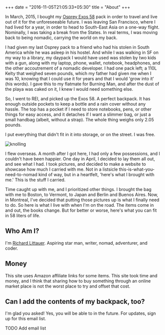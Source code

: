 +++
date = "2016-11-05T21:05:33+05:30"
title = "About"
+++

In March, 2015, I bought my [Osprey Exos 58](https://www.ospreypacks.com/ca/en/product/exos-58-EXOS58.html) pack in order to travel and live out of it for the unforeseeable future. I was leaving San Francisco, where I had lived for a year, in order to head to South-East Asia on a one-way flight. Nominally, I was taking a break from the States. In real terms, I was moving back to being nomadic, carrying the world on my back.

I had given my last Osprey pack to a friend who had his stolen in South America while he was asleep in his hostel. And while I was walking in SF on my way to a library, my daypack I would have used was stolen by two kids with a gun, along with my laptop, phone, wallet, notebook, headphones, and the other accoutrement of a nomadic developer. I had one pack left; a 110L Kelty that weighed seven pounds, which my father had given me when I was 10, knowing that I could use it for years and that I would 'grow into it' (his words). I gave this to my flatmate for Burning Man, and after the dust of the playa was caked on it, I knew I would need something else.

So, I went to REI, and picked up the Exos 58. A perfect backpack. It has enough outside pockets to keep a bottle and a rain cover without any hassle. The top has a pocket if I need to store notebooks, pens, or other things for easy access, and it detaches if I want a slimmer bag, or just a small handbag (albeit, without a strap). The whole thing weighs only 2.05 pounds.

I put everything that didn't fit in it into storage, or on the street. I was free.

<div class="row">
  <div class="col-sm-12">
    <img src="../img/knolling.jpg" alt="knolling" id="knolling" />
  </div>
</div>

I flew overseas. A month after I got here, I had only a few possessions, and I couldn't have been happier. One day in April, I decided to lay them all out, and see what I had. I took pictures, and decided to make a website to showcase how much I carried with me. Not in a listsicle this-is-what-you-need-to-nomad kind of way, but in a heartfelt, 'here's what I brought with me.' This is the stuff I carried.

Time caught up with me, and I prioritized other things. I brought the bag with me to Boston, to Vermont, to Japan and Berlin and Buenos Aires. Now, in Montreal, I've decided that putting those pictures up is what I finally need to do. So here is what I live with when I'm on the road. The items come in and out, the books change. But for better or worse, here's what you can fit in 58 liters of life.

## Who Am I?

I'm [Richard Littauer](https://burntfen.com). Aspiring star man, writer, nomad, adventurer, and coder.

## Money

This site uses Amazon affiliate links for some items. This site took time and money, and I think that sharing how to buy something through an online market place is not the worst place to try and offset that cost.

## Can I add the contents of my backpack, too?

I'm glad you asked! Yes, you will be able to in the future. For updates, sign up for this email list.

TODO Add email list
